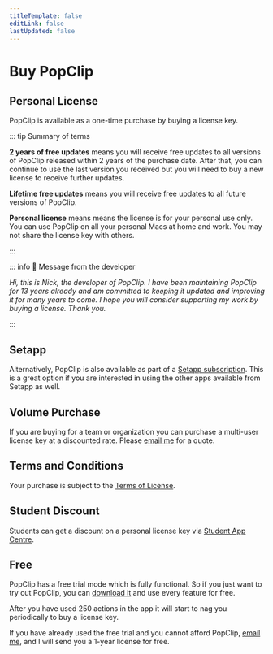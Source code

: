```yaml
---
titleTemplate: false
editLink: false
lastUpdated: false
---
```


<script setup>
import Buy from '/src/Buy.vue'
import Setapp from '/src/Setapp.vue'
import { AppstoreIcon } from 'vue3-simple-icons'
</script>

# Buy PopClip

## Personal License

PopClip is available as a one-time purchase by buying a license key.

<Buy />

::: tip Summary of terms

**2 years of free updates** means you will receive free updates to all versions of
PopClip released within 2 years of the purchase date. After that, you can
continue to use the last version you received but you will need to buy a
new license to receive further updates.

**Lifetime free updates** means you will receive free updates to all future versions
of PopClip.

**Personal license** means means the license is for your personal use only. You
can use PopClip on all your personal Macs at home and work. You may not share
the license key with others.

:::

::: info 📝 Message from the developer

_Hi, this is Nick, the developer of PopClip. I have been maintaining PopClip for
13 years already and am committed to keeping it updated and improving it for
many years to come. I hope you will consider supporting my work by buying a
license. Thank you._

:::

<!-- ::: info <AppstoreIcon style="fill: var(--vp-c-text-1); display: inline-block; height:16px; vertical-align: middle; margin:  0 -4px 0 -3px;" />&nbsp;PopClip has left the Mac App Store

As of 20th March 2024, PopClip is no longer distributed on the Mac App Store. I explained the reasons in a [forum post](https://forum.popclip.app/t/popclip-is-leaving-the-mac-app-store/2188).

Existing Mac App Store customers may [migrate for free to the Standalone edition](https://www.popclip.app/kb/mas) to continue receiving updates.

::: -->

## Setapp

Alternatively, PopClip is also available as part of a
[Setapp subscription](https://go.setapp.com/stp304?refAppId=159&refVendorId=92).
This is a great option if you are interested in using the other apps available
from Setapp as well.

<Setapp />

## Volume Purchase

If you are buying for a team or organization you can purchase a multi-user
license key at a discounted rate. Please [email me](/support) for a quote.

## Terms and Conditions

Your purchase is subject to the [Terms of License](/terms).

## Student Discount

Students can get a discount on a personal license key via
[Student App Centre](https://studentappcentre.com/app/popclip).

## Free

PopClip has a free trial mode which is fully functional. So if you just want to
try out PopClip, you can [download it](/download) and use every feature for
free.

After you have used 250 actions in the app it will start to nag you periodically
to buy a license key.

If you have already used the free trial and you cannot afford PopClip,
[email me](/support), and I will send you a 1-year license for free.
